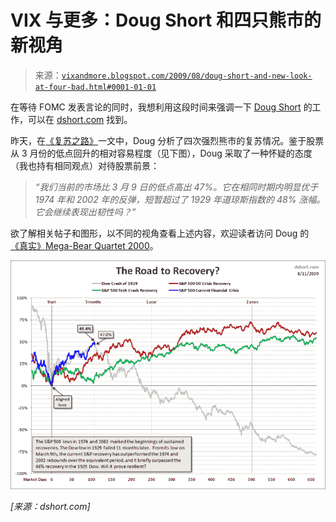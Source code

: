 <!--yml

category: 未分类

date: 2024-05-18 17:34:12

-->

# VIX 与更多：Doug Short 和四只熊市的新视角

> 来源：[`vixandmore.blogspot.com/2009/08/doug-short-and-new-look-at-four-bad.html#0001-01-01`](http://vixandmore.blogspot.com/2009/08/doug-short-and-new-look-at-four-bad.html#0001-01-01)

在等待 FOMC 发表言论的同时，我想利用这段时间来强调一下 [Doug Short](http://www.dshort.com/) 的工作，可以在 [dshort.com](http://dshort.com/) 找到。

昨天，在[《复苏之路》](http://www.dshort.com/articles/2009/road-to-recovery.html)一文中，Doug 分析了四次强烈熊市的复苏情况。鉴于股票从 3 月份的低点回升的相对容易程度（见下图），Doug 采取了一种怀疑的态度（我也持有相同观点）对待股票前景：

> *“我们当前的市场比 3 月 9 日的低点高出 47%。它在相同时期内明显优于 1974 年和 2002 年的反弹，短暂超过了 1929 年道琼斯指数的 48% 涨幅。它会继续表现出韧性吗？”*

欲了解相关帖子和图形，以不同的视角查看上述内容，欢迎读者访问 Doug 的 [《真实》Mega-Bear Quartet 2000](http://dshort.com/articles/2009/mega-bear-2000.html)。

![](img/bdd8d4f46bc926a85dc5af5cfcb7899d.png)

*[来源：dshort.com]*
